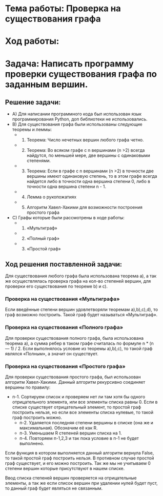 # Тема работы: Проверка на существования графа

# Ход работы:

# Задача: Написать программу проверки существования графа по заданным вершин.

## Решение задачи:
- A) Для написании программного кода был использован язык программирования Python, доп библиотеки не использовались.
- B) Для существования графа были использованы следующие теоремы и леммы:
	- 1. Теорема: Число нечетных вершин любого графа четно.
	- 2. Теорема: Во всяком графе с n вершинами (n >2) всегда найдутся, по 	меньшей мере, две вершины с одинаковыми степенями.
	- 3. Теорема: Если в графе с n вершинами (n >2) в точности две 	вершины имеют одинаковую степень, то в этом графе всегда найдется 	либо в точности одна вершина степени 0, 	либо в точности одна 	вершина степени n - 1.
	- 4. Лемма о рукопожатиях
	- 5. Алгоритм Хавел-Хакими для возможности построения простого 	графа
- C) Графы которые были рассмотрены в ходе работы:
	- 1. «Мультиграф»
	- 2. «Полный граф»
	- 3. «Простой граф»


## Ход решения поставленной задачи:

Для существования любого графа была использована теорема a), а так же 
осуществлялась проверка графа на кол-во степеней вершин, для проверки его существования по теореме b) и c). 


### Проверка на существования «Мультиграфа»

Если введённые степени вершин удовлетворяли теоремам а),b),c),d), то граф возможно построить. Такой граф будет называться «Мультиграф».


### Проверка на существования «Полного графа»

Для проверки существования полного графа, была использована теорема а), а сумма ребер в таком графе считалась по формуле n * (n — 1) / 2. Если выполнялось условие из теоремы a),b),c), то такой граф являлся «Полным», а значит он существует. 


### Проверка на существования «Простого графа»

Для проверки существования простого графа, был использован алгоритм  Хавел-Хакими. Данный алгоритм рекурсивно соединяет вершины по правилу: 

- п-1. Сортируем список и проверяем нет ли там хотя бы одного 	отрицательного элемента, или все элементы списка равны 0. Если в 	списке существует отрицательный элемент, то простой граф 	построить нельзя, но если все элементы списка нулевые, то такой 	граф 	построить можно.
	- п-2. Удаляется последняя степени вершины в списке (она же и 	максимальная). Обозначим её как R.
	- п-3. Уменьшаем R степеней вершин списка на 1.
	- п-4. Повторяем п-1,2,3 и так пока условие в п-1 не будет выполнено.

Если  функция в котором выполняется данный алгоритм вернула False, то такой простой граф построить нельзя. В противном случае простой граф существует, и его можно построить. Так же мы не учитываем 0 степени вершин которые присутствуют в нашем списке.

Ввод списка степеней вершин проверяется на отрицательные элементы, а так же если список вершин при удалении нулей будет пуст, то данный граф будет являться не связанным.

